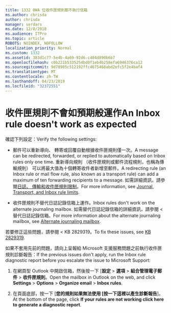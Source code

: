 ```yaml
---
title: 1332 OWA 位收件匣規則都不執行信箱
ms.author: chrisda
author: chrisda
manager: serdars
ms.date: 12/8/2018
ms.audience: ITPro
ms.topic: article
ROBOTS: NOINDEX, NOFOLLOW
localization_priority: Normal
ms.custom: 1332
ms.assetid: 383d1c77-5e4b-4a69-92d6-c404d890b6b7
ms.openlocfilehash: c0b221b5335254bd0f1eb4b258efa6946376ca12
ms.sourcegitcommit: 9d78905c512192ffc4675468abd2efc5f2e4baf4
ms.translationtype: MT
ms.contentlocale: zh-TW
ms.lasthandoff: 04/23/2019
ms.locfileid: "32372551"
---
```

# <a name="an-inbox-rule-doesnt-work-as-expected"></a><span data-ttu-id="ef01b-102">收件匣規則不會如預期般運作</span><span class="sxs-lookup"><span data-stu-id="ef01b-102">An Inbox rule doesn't work as expected</span></span>

<span data-ttu-id="ef01b-103">確認下列設定：</span><span class="sxs-lookup"><span data-stu-id="ef01b-103">Verify the following settings:</span></span>

- <span data-ttu-id="ef01b-104">郵件可以重新導向、 轉寄或回覆自動根據收件匣規則僅一次。</span><span class="sxs-lookup"><span data-stu-id="ef01b-104">A message can be redirected, forwarded, or replied to automatically based on Inbox rules only one time.</span></span> <span data-ttu-id="ef01b-105">重新導向規則 （收件匣規則或郵件流程規則，也稱為傳輸規則） 可以將最大值為十個轉寄收件者新增至郵件。</span><span class="sxs-lookup"><span data-stu-id="ef01b-105">A redirecting rule (an Inbox rule or mail flow rule, also known as a transport rule) can add a maximum of ten forwarding recipients to a message.</span></span> <span data-ttu-id="ef01b-106">如需詳細資訊，請參閱[日誌、 傳輸和收件匣規則限制](https://docs.microsoft.com/office365/servicedescriptions/exchange-online-service-description/exchange-online-limits)。</span><span class="sxs-lookup"><span data-stu-id="ef01b-106">For more information, see [Journal, Transport, and Inbox rule limits](https://docs.microsoft.com/office365/servicedescriptions/exchange-online-service-description/exchange-online-limits).</span></span>

- <span data-ttu-id="ef01b-107">收件匣規則不替代日誌記錄信箱上運作。</span><span class="sxs-lookup"><span data-stu-id="ef01b-107">Inbox rules don't work on the alternate journaling mailbox.</span></span> <span data-ttu-id="ef01b-108">如需替代日誌記錄信箱的詳細資訊，請參閱 <<c0>替代日誌記錄信箱。</span><span class="sxs-lookup"><span data-stu-id="ef01b-108">For more information about the alternate journaling mailbox, see [Alternate journaling mailbox](https://docs.microsoft.com/Exchange/security-and-compliance/journaling/journaling#alternate-journaling-mailbox).</span></span>

<span data-ttu-id="ef01b-109">若要修正這些問題，請參閱 < <b0>KB 2829319</b0>。</span><span class="sxs-lookup"><span data-stu-id="ef01b-109">To fix these issues, see [KB 2829319](https://support.microsoft.com/kb/2829319).</span></span>

<span data-ttu-id="ef01b-110">如果不套用先前的問題，請向上呈報給 Microsoft 支援服務問題之前執行收件匣規則診斷報告：</span><span class="sxs-lookup"><span data-stu-id="ef01b-110">If the previous issues don't apply, run the Inbox rule diagnostic report before you escalate the issue to Microsoft Support:</span></span>

1. <span data-ttu-id="ef01b-111">在網頁型 Outlook 中開啟信箱，然後按一下 [**設定** \> **選項** \> **組合管理電子郵件** \> **收件匣規則**。</span><span class="sxs-lookup"><span data-stu-id="ef01b-111">Open the mailbox in Outlook on the web, and click **Settings** \> **Options** \> **Organize email** \> **Inbox rules**.</span></span>

2. <span data-ttu-id="ef01b-112">在頁面底部，按一下 [**您的規則如果無法使用 [按一下這裡以產生診斷報告**]。</span><span class="sxs-lookup"><span data-stu-id="ef01b-112">At the bottom of the page, click **If your rules are not working click here to generate a diagnostic report**.</span></span>
